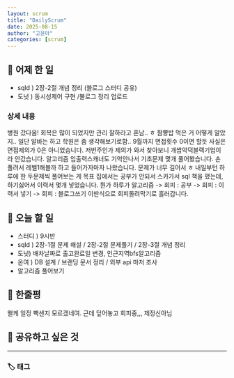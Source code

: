 ```yaml
---
layout: scrum
title: "DailyScrum"
date: 2025-08-15
author: "고윤아"
categories: [scrum]
---
```


## 📝 어제 한 일

- sqld ) 2장-2절 개념 정리 (블로그 스터디 공유)
- 도넛 ) 동시성제어 구현 /불로그 정리 업로드

### 상세 내용

병원 갔다옴! 회복은 많이 되었지만 관리 잘하라고 혼남.. ㅎ 짬뽕밥 먹은 거 어떻게 알았지.. 
일단 알바는 하고 학원은 좀 생각해보기로함.. 9월까지 면접횟수 0이면 할듯 
사실은 면접제의가 0은 아니었습니다. 저번주인가 제의가 와서 찾아보니 개쌉악덕블랙기업이라 안갔습니다. 
알고리즘 입출력스캐너도 기억안나서 기초문제 몇개 풀어봤습니다. 손 풀려서 레벨1해볼까 하고 들어가자마자 나왔습니다. 
문제가 너무 길어서 ㅎ 내일부턴 하루에 한 두문제씩 풀어보는 게 목표
집에서는 공부가 안되서 스카가서 sql 책을 폈는데, 하기싫어서 이력서 몇개 넣었습니다. 
뭔가 하루가 
알고리즘 -> 회피 : 공부 -> 회피 : 이력서 넣기 -> 회피 : 블로그쓰기 이딴식으로 회피돌려막기로 흘러갑니다. 

## 🎯 오늘 할 일

- 스터디 ) 9시반
- sqld ) 2장-1절 문제 해설 / 2장-2절 문제풀기 / 2장-3절 개념 정리 
- 도넛) 배차날짜로 출고완료일 변경, 인근지역bfs알고리즘
- 온여 ) DB 설계 / 브랜딩 문서 정리 / 외부 api 마저 조사 
- 알고리즘 풀어보기

## 💭 한줄평

왤케 일정 빡센지 모르겠네여. 근데 덮어놓고 회피중,,, 제정신아님 

## 🔗 공유하고 싶은 것


---

### 🏷️ 태그
